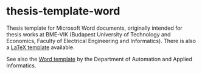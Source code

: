 thesis-template-word
====================

Thesis template for Microsoft Word documents, originally intended for thesis works at BME-VIK (Budapest University of Technology and Economics, Faculty of Electrical Engineering and Informatics). There is also a [LaTeX template](https://github.com/FTSRG/thesis-template-latex) available.

See also the [Word template](http://pub.ext.aut.bme.hu/dip/) by the Department of Automation and Applied Informatics.
